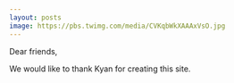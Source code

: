 ```yaml
---
layout: posts
image: https://pbs.twimg.com/media/CVKqbWkXAAAxVsO.jpg
---
```


Dear friends,

We would like to thank Kyan for creating this site.